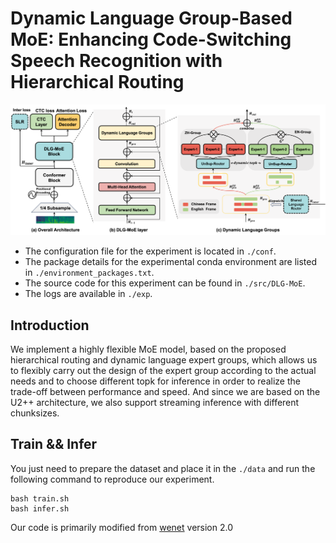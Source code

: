 # Dynamic Language Group-Based MoE: Enhancing Code-Switching Speech Recognition with Hierarchical Routing
![DLG-MoE](./data/figure/model.png "DLG-MoE")

- The configuration file for the experiment is located in `./conf`.
- The package details for the experimental conda environment are listed in `./environment_packages.txt`.
- The source code for this experiment can be found in `./src/DLG-MoE`.
- The logs are available in `./exp`.

## Introduction
We implement a highly flexible MoE model, based on the proposed hierarchical routing and dynamic language expert groups, which allows us to flexibly carry out the design of the expert group according to the actual needs and to choose different topk for inference in order to realize the trade-off between performance and speed. And since we are based on the U2++ architecture, we also support streaming inference with different chunksizes.
## Train && Infer
You just need to prepare the dataset and place it in the `./data` and run the following command to reproduce our experiment.
```
bash train.sh
bash infer.sh
```
Our code is primarily modified from [wenet](https://github.com/wenet-e2e/wenet) version 2.0